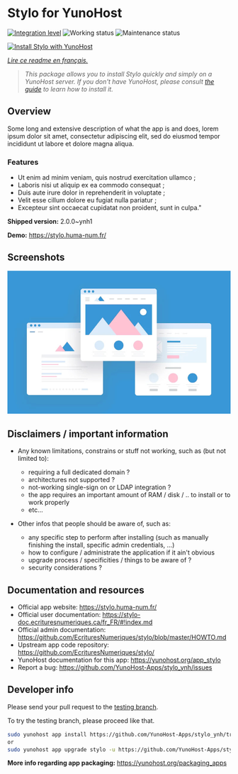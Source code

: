 <!--
N.B.: This README was automatically generated by https://github.com/YunoHost/apps/tree/master/tools/README-generator
It shall NOT be edited by hand.
-->

# Stylo for YunoHost

[![Integration level](https://dash.yunohost.org/integration/stylo.svg)](https://dash.yunohost.org/appci/app/stylo) ![Working status](https://ci-apps.yunohost.org/ci/badges/stylo.status.svg) ![Maintenance status](https://ci-apps.yunohost.org/ci/badges/stylo.maintain.svg)

[![Install Stylo with YunoHost](https://install-app.yunohost.org/install-with-yunohost.svg)](https://install-app.yunohost.org/?app=stylo)

*[Lire ce readme en français.](./README_fr.md)*

> *This package allows you to install Stylo quickly and simply on a YunoHost server.
If you don't have YunoHost, please consult [the guide](https://yunohost.org/#/install) to learn how to install it.*

## Overview

Some long and extensive description of what the app is and does, lorem ipsum dolor sit amet, consectetur adipiscing elit, sed do eiusmod tempor incididunt ut labore et dolore magna aliqua.

### Features

- Ut enim ad minim veniam, quis nostrud exercitation ullamco ;
- Laboris nisi ut aliquip ex ea commodo consequat ;
- Duis aute irure dolor in reprehenderit in voluptate ;
- Velit esse cillum dolore eu fugiat nulla pariatur ;
- Excepteur sint occaecat cupidatat non proident, sunt in culpa."


**Shipped version:** 2.0.0~ynh1

**Demo:** https://stylo.huma-num.fr/

## Screenshots

![Screenshot of Stylo](./doc/screenshots/example.jpg)

## Disclaimers / important information

* Any known limitations, constrains or stuff not working, such as (but not limited to):
    * requiring a full dedicated domain ?
    * architectures not supported ?
    * not-working single-sign on or LDAP integration ?
    * the app requires an important amount of RAM / disk / .. to install or to work properly
    * etc...

* Other infos that people should be aware of, such as:
    * any specific step to perform after installing (such as manually finishing the install, specific admin credentials, ...)
    * how to configure / administrate the application if it ain't obvious
    * upgrade process / specificities / things to be aware of ?
    * security considerations ?

## Documentation and resources

* Official app website: <https://stylo.huma-num.fr/>
* Official user documentation: <https://stylo-doc.ecrituresnumeriques.ca/fr_FR/#!index.md>
* Official admin documentation: <https://github.com/EcrituresNumeriques/stylo/blob/master/HOWTO.md>
* Upstream app code repository: <https://github.com/EcrituresNumeriques/stylo/>
* YunoHost documentation for this app: <https://yunohost.org/app_stylo>
* Report a bug: <https://github.com/YunoHost-Apps/stylo_ynh/issues>

## Developer info

Please send your pull request to the [testing branch](https://github.com/YunoHost-Apps/stylo_ynh/tree/testing).

To try the testing branch, please proceed like that.

``` bash
sudo yunohost app install https://github.com/YunoHost-Apps/stylo_ynh/tree/testing --debug
or
sudo yunohost app upgrade stylo -u https://github.com/YunoHost-Apps/stylo_ynh/tree/testing --debug
```

**More info regarding app packaging:** <https://yunohost.org/packaging_apps>
